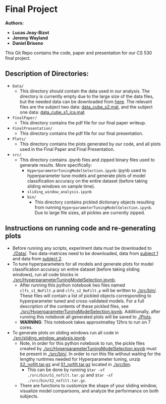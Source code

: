 # Final Project #
**Authors:**
- **Lucas Jeay-Bizot**
- **Jeremy Wayland**
- **Daniel Briseno**

This Git Repo contains the code, paper and presentation for our CS 530 final project.

## Description of Directories: ##

- `Data/`
	- This directory should contain the data used in our analysis. The directory is currently empty due to the large size of the data files, but the needed data can be downloaded from [here](https://drive.google.com/drive/folders/1RLKVqrd7dmyu7oeTLaVNLNHCbL5rcHaN). The relevant files are the subject two data: [data_cube_s2.mat](https://drive.google.com/file/d/1ZTKHc1-FN9ApRAEsPEbOTWhgtJE0gKKr/view?usp=sharing), and the subject one data: [data_cube_s1_ica.mat](https://drive.google.com/file/d/1-NG2LTa2dOwXzO1qo8yCBcuSuQwGtppz/view?usp=sharing)
- `FinalPaper/`
	- This directory contains the pdf file for our final paper writeup.
- `FinalPresentation/`
	- This directory contains the pdf file for our final presentation.
- `Plots/`
	- This directory contains the plots generated by our code, and all plots used in the Final Paper and Final Presentation.
- `src/`
	- This directory contains .ipynb files and zipped binary files used to generate results. More specifically:
		- `HyperparameterTuningModelSelection.ipynb`: ipynb used to hyperparameter tune models and generate plots of model classification accuracy on the entire dataset (before taking sliding windows on sample time).
		- `sliding_window_analysis.ipynb`
		- `bin/`
			- This directory contains pickled dictionary objects resulting from running `HyperparameterTuningModelSelection.ipynb`. Due to large file sizes, all pickles are currently zipped.

## Instructions on running code and re-generating plots ##

- Before running any scripts, experiment data must be downloaded to [./Data/](./Data/). Two data-matrices need to be downloaded, data from [subject 1](https://drive.google.com/file/d/1-NG2LTa2dOwXzO1qo8yCBcuSuQwGtppz/view?usp=sharing) and data from [subject 2](https://drive.google.com/file/d/1ZTKHc1-FN9ApRAEsPEbOTWhgtJE0gKKr/view?usp=sharing).
- To tune hyperparameters for all models and generate plots for model classification accuracy on entire dataset (before taking sliding windows), run all code blocks in [./src/HyperparameterTuningModelSelection.ipynb](./src/HyperparameterTuningModelSelection.ipynb).
	- After running this python notebook two files named `clfs_s1_NoFilt.p` and `clfs_s2_NoFilt.p` will be written to [./src/bin/](./src/bin). These files will contain a list of pickled objects corresponding to hyperparameter tuned and cross-validated models. For a full description of the contents of these pickled files, see [./src/HyperparameterTuningModelSelection.ipynb](./src/HyperparameterTuningModelSelection.ipynb). Additionally, after running this notebook all generated plots will be saved to [./Plots](./Plots).
	- **WARNING**: This notebook takes approximatley 12hrs to run on 7 cores.
- To generate plots on sliding windows run all code in [./src/sliding_window_analysis.ipynb](./src/sliding_window_analysis.ipynb)
	- Note, in order for this python notebook to run, the pickle files created by [./src/HyperparameterTuningModelSelection.ipynb](./src/HyperparameterTuningModelSelection.ipynb) must be present in [./src/bin/](./src/bin/). In order to run this file without waiting for the lengthy runtimes needed for Hyperparameter tuning, unzip [S2_nofilt.tar.gz](./src/bin/S2_nofilt.tar.gz) and [S1_nofilt.tar.gz](./src/bin/S1_nofilt.tar.gz) located in [./src/bin](./src/bin).
		- This can be done by running `$tar -xf ./src/bin/S1_nofilt.tar.gz` and `$tar -xf ./src/bin/S2_nofilt.tar.gz`.
	- There are functions to customize the shape of your sliding window, visualize model comparisons, and analyze the performance on both subjects.
